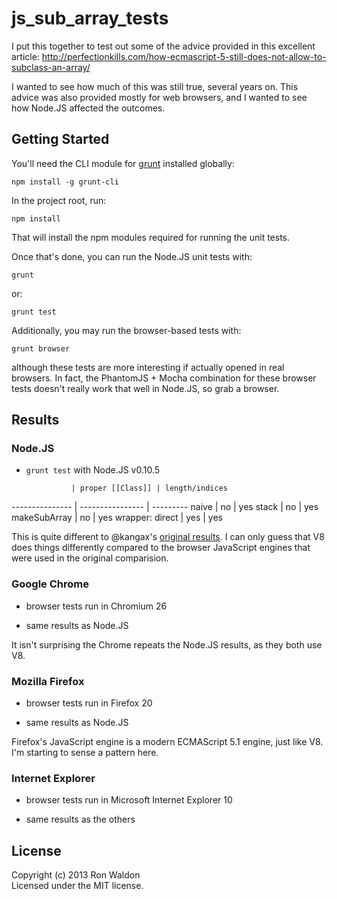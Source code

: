 # js_sub_array_tests

I put this together to test out some of the advice provided in this excellent
article:
http://perfectionkills.com/how-ecmascript-5-still-does-not-allow-to-subclass-an-array/

I wanted to see how much of this was still true, several years on. This advice
was also provided mostly for web browsers, and I wanted to see how Node.JS
affected the outcomes.

## Getting Started

You'll need the CLI module for [grunt](http://gruntjs.com) installed globally:

    npm install -g grunt-cli

In the project root, run:

    npm install

That will install the npm modules required for running the unit tests.

Once that's done, you can run the Node.JS unit tests with:

    grunt

or:

    grunt test

Additionally, you may run the browser-based tests with:

    grunt browser

although these tests are more interesting if actually opened in real browsers.
In fact, the PhantomJS + Mocha combination for these browser tests doesn't
really work that well in Node.JS, so grab a browser.

## Results

### Node.JS

- `grunt test` with Node.JS v0.10.5

                | proper [[Class]] | length/indices
--------------- | ---------------- | ---------
naive           | no               | yes
stack           | no               | yes
makeSubArray    | no               | yes
wrapper: direct | yes              | yes

This is quite different to @kangax's [original results](http://perfectionkills.com/how-ecmascript-5-still-does-not-allow-to-subclass-an-array/#summary).
I can only guess that V8 does things differently compared to the browser JavaScript engines that were used in the original comparision.

### Google Chrome

- browser tests run in Chromium 26

- same results as Node.JS

It isn't surprising the Chrome repeats the Node.JS results, as they both use V8.

### Mozilla Firefox

- browser tests run in Firefox 20

- same results as Node.JS

Firefox's JavaScript engine is a modern ECMAScript 5.1 engine, just like V8.
I'm starting to sense a pattern here.

### Internet Explorer

- browser tests run in Microsoft Internet Explorer 10

- same results as the others

## License
Copyright (c) 2013 Ron Waldon  
Licensed under the MIT license.
